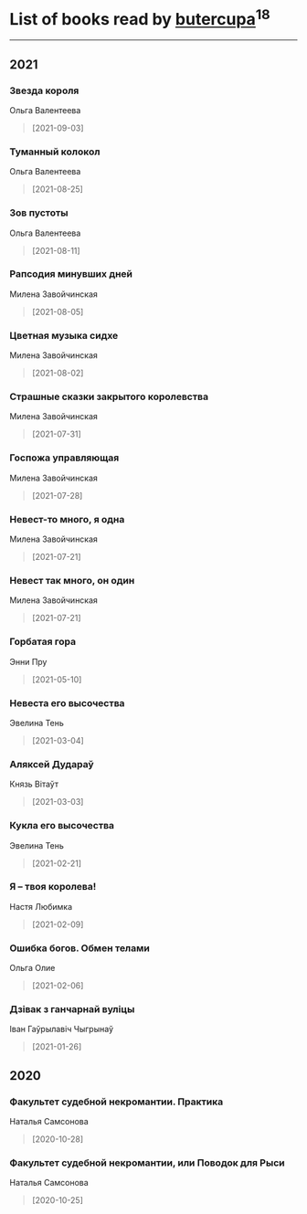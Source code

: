 # List of books read by [butercupa](http://vk.com/id193697993)<sup>18</sup>
---

## 2021

### Звезда короля
Ольга Валентеева
> [2021-09-03] 


### Туманный колокол
Ольга Валентеева
> [2021-08-25] 


### Зов пустоты
Ольга Валентеева
> [2021-08-11] 


### Рапсодия минувших дней
Милена Завойчинская
> [2021-08-05] 


### Цветная музыка сидхе
Милена Завойчинская
> [2021-08-02] 


### Страшные сказки закрытого королевства
Милена Завойчинская
> [2021-07-31] 


### Госпожа управляющая
Милена Завойчинская
> [2021-07-28] 


### Невест-то много, я одна
Милена Завойчинская
> [2021-07-21] 


### Невест так много, он один
Милена Завойчинская
> [2021-07-21] 


### Горбатая гора
Энни Пру
> [2021-05-10] 


### Невеста его высочества
Эвелина Тень
> [2021-03-04] 


### Аляксей Дудараў
Князь Вітаўт
> [2021-03-03] 


### Кукла его высочества
Эвелина Тень
> [2021-02-21] 


### Я – твоя королева!
Настя Любимка
> [2021-02-09] 


### Ошибка богов. Обмен телами
Ольга Олие
> [2021-02-06] 


### Дзівак з ганчарнай вуліцы
Іван Гаўрылавіч Чыгрынаў
> [2021-01-26] 



## 2020

### Факультет судебной некромантии. Практика
Наталья Самсонова
> [2020-10-28] 


### Факультет судебной некромантии, или Поводок для Рыси
Наталья Самсонова
> [2020-10-25] 



